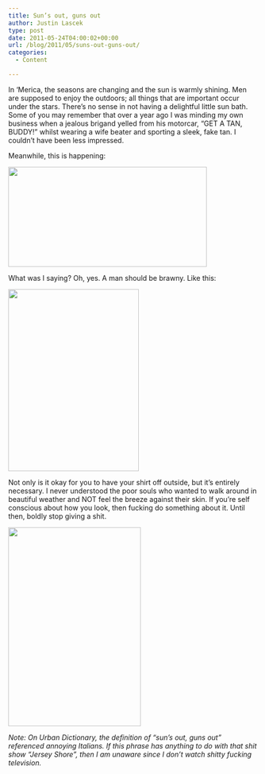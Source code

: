 ```yaml
---
title: Sun’s out, guns out
author: Justin Lascek
type: post
date: 2011-05-24T04:00:02+00:00
url: /blog/2011/05/suns-out-guns-out/
categories:
  - Content

---
```

In &#8216;Merica, the seasons are changing and the sun is warmly shining. Men are supposed to enjoy the outdoors; all things that are important occur under the stars. There&#8217;s no sense in not having a delightful little sun bath. Some of you may remember that over a year ago I was minding my own business when a jealous brigand yelled from his motorcar, &#8220;GET A TAN, BUDDY!&#8221; whilst wearing a wife beater and sporting a sleek, fake tan. I couldn&#8217;t have been less impressed.
  

  
Meanwhile, this is happening:
  

  
[<img data-attachment-id="4380" data-permalink="/blog/2011/05/suns-out-guns-out/227952_928165212641_33025374_42698517_4466197_n/" data-orig-file="/2011/05/227952_928165212641_33025374_42698517_4466197_n.jpg" data-orig-size="561,282" data-comments-opened="1" data-image-meta="{&quot;aperture&quot;:&quot;0&quot;,&quot;credit&quot;:&quot;&quot;,&quot;camera&quot;:&quot;&quot;,&quot;caption&quot;:&quot;&quot;,&quot;created_timestamp&quot;:&quot;0&quot;,&quot;copyright&quot;:&quot;&quot;,&quot;focal_length&quot;:&quot;0&quot;,&quot;iso&quot;:&quot;0&quot;,&quot;shutter_speed&quot;:&quot;0&quot;,&quot;title&quot;:&quot;&quot;}" data-image-title="227952_928165212641_33025374_42698517_4466197_n" data-image-description="" data-medium-file="/2011/05/227952_928165212641_33025374_42698517_4466197_n-400x201.jpg" data-large-file="/2011/05/227952_928165212641_33025374_42698517_4466197_n.jpg" src="/2011/05/227952_928165212641_33025374_42698517_4466197_n-400x201.jpg" alt="" title="227952_928165212641_33025374_42698517_4466197_n" width="400" height="201" class="aligncenter size-medium wp-image-4380" srcset="/2011/05/227952_928165212641_33025374_42698517_4466197_n-400x201.jpg 400w, /2011/05/227952_928165212641_33025374_42698517_4466197_n.jpg 561w" sizes="(max-width: 400px) 100vw, 400px" />][1]
  

  
What was I saying? Oh, yes. A man should be brawny. Like this:

[<img data-attachment-id="4381" data-permalink="/blog/2011/05/suns-out-guns-out/250108_928165407251_33025374_42698522_3974647_n/" data-orig-file="/2011/05/250108_928165407251_33025374_42698522_3974647_n.jpg" data-orig-size="263,366" data-comments-opened="1" data-image-meta="{&quot;aperture&quot;:&quot;0&quot;,&quot;credit&quot;:&quot;&quot;,&quot;camera&quot;:&quot;&quot;,&quot;caption&quot;:&quot;&quot;,&quot;created_timestamp&quot;:&quot;0&quot;,&quot;copyright&quot;:&quot;&quot;,&quot;focal_length&quot;:&quot;0&quot;,&quot;iso&quot;:&quot;0&quot;,&quot;shutter_speed&quot;:&quot;0&quot;,&quot;title&quot;:&quot;&quot;}" data-image-title="250108_928165407251_33025374_42698522_3974647_n" data-image-description="" data-medium-file="/2011/05/250108_928165407251_33025374_42698522_3974647_n.jpg" data-large-file="/2011/05/250108_928165407251_33025374_42698522_3974647_n.jpg" src="/2011/05/250108_928165407251_33025374_42698522_3974647_n.jpg" alt="" title="250108_928165407251_33025374_42698522_3974647_n" width="263" height="366" class="aligncenter size-full wp-image-4381" />][2]
  

  
Not only is it okay for you to have your shirt off outside, but it&#8217;s entirely necessary. I never understood the poor souls who wanted to walk around in beautiful weather and NOT feel the breeze against their skin. If you&#8217;re self conscious about how you look, then fucking do something about it. Until then, boldly stop giving a shit.
  

  
[<img data-attachment-id="4383" data-permalink="/blog/2011/05/suns-out-guns-out/yes/" data-orig-file="/2011/05/yes.jpg" data-orig-size="454,678" data-comments-opened="1" data-image-meta="{&quot;aperture&quot;:&quot;8&quot;,&quot;credit&quot;:&quot;&quot;,&quot;camera&quot;:&quot;NIKON D60&quot;,&quot;caption&quot;:&quot;&quot;,&quot;created_timestamp&quot;:&quot;1278289783&quot;,&quot;copyright&quot;:&quot;&quot;,&quot;focal_length&quot;:&quot;18&quot;,&quot;iso&quot;:&quot;100&quot;,&quot;shutter_speed&quot;:&quot;0.004&quot;,&quot;title&quot;:&quot;&quot;}" data-image-title="yes" data-image-description="" data-medium-file="/2011/05/yes-267x400.jpg" data-large-file="/2011/05/yes.jpg" src="/2011/05/yes-267x400.jpg" alt="" title="yes" width="267" height="400" class="aligncenter size-medium wp-image-4383" srcset="/2011/05/yes-267x400.jpg 267w, /2011/05/yes.jpg 454w" sizes="(max-width: 267px) 100vw, 267px" />][3]

_Note: On Urban Dictionary, the definition of &#8220;sun&#8217;s out, guns out&#8221; referenced annoying Italians. If this phrase has anything to do with that shit show &#8220;Jersey Shore&#8221;, then I am unaware since I don&#8217;t watch shitty fucking television._

 [1]: /2011/05/227952_928165212641_33025374_42698517_4466197_n.jpg
 [2]: /2011/05/250108_928165407251_33025374_42698522_3974647_n.jpg
 [3]: /2011/05/yes.jpg
